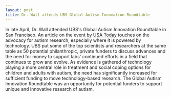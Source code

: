 ```yaml
---
layout: post
title: Dr. Wall attends UBS Global Autism Innovation Roundtable
---
```

In late April, Dr. Wall attended UBS's Global Autism Innovation Roundtable in San Francisco. An article on the event by [USA Today](http://www.usatoday.com/story/tech/news/2016/04/27/autism-advocates-look-tech-but-cash-issue/83545750/) touches on the advocacy for autism research, especially where it is powered by technology. UBS put some of the top scientists and researchers at the same table as 50 potential philanthropic, private funders to discuss advances and the need for money to support labs' continued efforts in a field that continues to grow and evolve. As evidence is gathered of technology playing a more central role in treatment and social coping options for children and adults with autism, the need has significantly increased for sufficient funding to move technology-based research. The Global Autism Innovation Roundtable was an opportunity for potential funders to support unique and innovative research of autism.  
